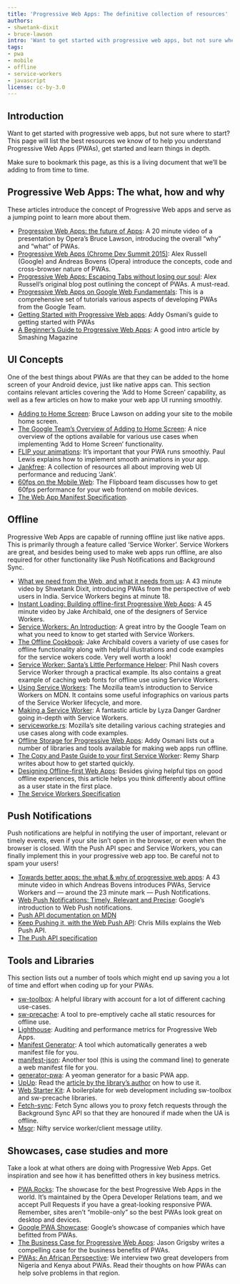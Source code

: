 ```yaml
---
title: 'Progressive Web Apps: The definitive collection of resources'
authors:
- shwetank-dixit
- bruce-lawson
intro: 'Want to get started with progressive web apps, but not sure where to start? This page will list the best resources we know of to help  you understand Progressive Web Apps (PWAs), get started and learn things in depth.'
tags:
- pwa
- mobile
- offline
- service-workers
- javascript
license: cc-by-3.0
---
```


## Introduction

Want to get started with progressive web apps, but not sure where to start? This page will list the best resources we know of to help you understand Progressive Web Apps (PWAs), get started and learn things in depth.

Make sure to bookmark this page, as this is a living document that we’ll be adding to from time to time.

## Progressive Web Apps: The what, how and why

These articles introduce the concept of Progressive Web apps and serve as a jumping point to learn more about them.

- [Progressive Web Apps: the future of Apps](https://dev.opera.com/blog/pwa-taipei/): A 20 minute video of a presentation by Opera’s Bruce Lawson, introducing the overall “why” and “what” of PWAs.
- [Progressive Web Apps (Chrome Dev Summit 2015)](https://www.youtube.com/watch?v=MyQ8mtR9WxI): Alex Russell (Google) and Andreas Bovens (Opera) introduce the concepts, code and cross-browser nature of PWAs.
- [Progressive Web Apps: Escaping Tabs without losing our soul](https://infrequently.org/2015/06/progressive-apps-escaping-tabs-without-losing-our-soul/): Alex Russell’s original blog post outlining the concept of PWAs. A must-read.
- [Progressive Web Apps on Google Web Fundamentals](https://developers.google.com/web/progressive-web-apps/): This is a comprehensive set of tutorials various aspects of developing PWAs from the Google Team.
- [Getting Started with Progressive Web apps](https://addyosmani.com/blog/getting-started-with-progressive-web-apps/): Addy Osmani’s guide to getting started with PWAs
- [A Beginner’s Guide to Progressive Web Apps](https://www.smashingmagazine.com/2016/08/a-beginners-guide-to-progressive-web-apps/): A good intro article by Smashing Magazine

## UI Concepts

One of the best things about PWAs are that they can be added to the home screen of your Android device, just like native apps can. This section contains relevant articles covering the ‘Add to Home Screen’ capability, as well as a few articles on how to make your web app UI running smoothly.

- [Adding to Home Screen](https://medium.com/net-magazine/html-manifest-402e6a8cc0e9): Bruce Lawson on adding your site to the mobile home screen.
- [The Google Team’s Overview of Adding to Home Screen](https://developers.google.com/web/updates/2014/11/Support-for-installable-web-apps-with-webapp-manifest-in-chrome-38-for-Android): A nice overview of the options available for various use cases when implementing ‘Add to Home Screen’ functionality.
- [FLIP your animations](https://aerotwist.com/blog/flip-your-animations/): It’s important that your PWA runs smoothly. Paul Lewis explains how to implement smooth animations in your app.
- [Jankfree](http://engineering.flipboard.com/2015/02/mobile-web/): A collection of resources all about improving web UI performance and reducing ‘Jank’.
- [60fps on the Mobile Web](http://engineering.flipboard.com/2015/02/mobile-web): The Flipboard team discusses how to get 60fps performance for your web frontend on mobile devices.
- [The Web App Manifest Specification](https://w3c.github.io/manifest/).

## Offline

Progressive Web Apps are capable of running offline just like native apps. This is primarily through a feature called ‘Service Worker’. Service Workers are great, and besides being used to make web apps run offline, are also required for other functionality like Push Notifications and Background Sync.

- [What we need from the Web, and what it needs from us](https://vimeo.com/175121061): A 43 minute video by Shwetank Dixit, introducing PWAs from the perspective of web users in India. Service Workers begins at minute 18.
- [Instant Loading: Building offline-first Progressive Web Apps](https://www.youtube.com/watch?v=cmGr0RszHc8): A 45 minute video by Jake Archibald, one of the designers of Service Workers.
- [Service Workers: An Introduction](https://developers.google.com/web/fundamentals/primers/service-worker/): A great intro by the Google Team on what you need to know to get started with Service Workers.
- [The Offline Cookbook](https://jakearchibald.com/2014/offline-cookbook/): Jake Archibald covers a variety of use cases for offline functionality along with helpful illustrations and code examples for the service wokers code. Very well worth a look!
- [Service Worker: Santa’s Little Performance Helper](http://12devsofxmas.co.uk/2016/01/day-9-service-worker-santas-little-performance-helper/): Phil Nash covers Service Worker through a practical example. Its also contains a great example of caching web fonts for offline use using Service Workers.
- [Using Service Workers](https://developer.mozilla.org/en-US/docs/Web/API/Service_Worker_API/Using_Service_Workers): The Mozilla team’s introduction to Service Workers on MDN. It contains some useful infographics on various parts of the Service Worker lifecycle, and more.
- [Making a Service Worker](https://www.smashingmagazine.com/2016/02/making-a-service-worker/): A fantastic article by Lyza Danger Gardner going in-depth with Service Workers.
- [serviceworke.rs](https://serviceworke.rs): Mozilla’s site detailing various caching strategies and use cases along with code examples.
- [Offline Storage for Progressive Web Apps](https://medium.com/dev-channel/offline-storage-for-progressive-web-apps-70d52695513c#.9n1e1i81i): Addy Osmani lists out a number of libraries and tools available for making web apps run offline.
- [The Copy and Paste Guide to your first Service Worker](https://remysharp.com/2016/03/22/the-copy--paste-guide-to-your-first-service-worker): Remy Sharp writes about how to get started quickly.
- [Designing Offline-first Web Apps](http://alistapart.com/article/offline-first): Besides giving helpful tips on good offline experiences, this article helps you think differently about offline as a user state in the first place.
- [The Service Workers Specification](https://w3c.github.io/ServiceWorker/)

## Push Notifications

Push notifications are helpful in notifying the user of important, relevant or timely events, even if your site isn’t open in the browser, or even when the browser is closed. With the Push API spec and Service Workers, you can finally implement this in your progressive web app too. Be careful not to spam your users!

- [Towards better apps: the what & why of progressive web apps](https://opbeat.com/community/posts/towards-better-apps-the-what-why-of-progressive-web-apps-by-andreas-bovens/): A 43 minute video in which Andreas Bovens introduces PWAs, Service Workers and — around the 23 minute mark — Push Notifications.
- [Web Push Notifications: Timely, Relevant and Precise](https://developers.google.com/web/fundamentals/engage-and-retain/push-notifications/): Google’s introduction to Web Push notifications.
- [Push API documentation on MDN](https://developer.mozilla.org/en/docs/Web/API/Push_API)
- [Keep Pushing it, with the Web Push API](https://hacks.mozilla.org/2015/10/keep-pushing-it-with-the-w3c-push-api/): Chris Mills explains the Web Push API.
- [The Push API specification](https://www.w3.org/TR/push-api/)

## Tools and Libraries

This section lists out a number of tools which might end up saving you a lot of time and effort when coding up for your PWAs.

- [sw-toolbox](https://github.com/GoogleChrome/sw-toolbox): A helpful library with account for a lot of different caching use-cases.
- [sw-precache](https://github.com/GoogleChrome/sw-precache): A tool to pre-emptively cache all static resources for offline use.
- [Lighthouse](https://github.com/GoogleChrome/lighthouse): Auditing and performance metrics for Progressive Web Apps.
- [Manifest Generator](https://brucelawson.github.io/manifest/): A tool which automatically generates a web manifest file for you.
- [manifest-json](https://www.npmjs.com/package/manifest-json): Another tool (this is using the command line) to generate a web manifest file for you.
- [generator-pwa](https://github.com/hemanth/generator-pwa): A yeoman generator for a basic PWA app.
- [UpUp](https://github.com/TalAter/UpUp): Read the [article by the library’s author](https://dev.opera.com/articles/offline-with-upup-service-workers/) on how to use it.
- [Web Starter Kit](https://github.com/google/web-starter-kit): A boilerplate for web development including sw-toolbox and sw-precache libraries.
- [Fetch-sync](https://github.com/sdgluck/fetch-sync): Fetch Sync allows you to proxy fetch requests through the Background Sync API so that they are honoured if made when the UA is offline.
- [Msgr](https://github.com/sdgluck/msgr): Nifty service worker/client message utility.

## Showcases, case studies and more

Take a look at what others are doing with Progressive Web Apps. Get inspiration and see how it has benefitted others in key business metrics.

- [PWA.Rocks](https://pwa.rocks): The showcase for the best Progressive Web Apps in the world. It’s maintained by the Opera Developer Relations team, and we accept Pull Requests if you have a great-looking responsive PWA. Remember, sites aren’t “mobile-only” so the best PWAs look great on desktop and devices.
- [Google PWA Showcase](https://developers.google.com/web/showcase/): Google’s showcase of companies which have befitted from PWAs.
- [The Business Case for Progressive Web Apps](https://cloudfour.com/thinks/the-business-case-for-progressive-web-apps/): Jason Grigsby writes a compelling case for the business benefits of PWAs.
- [PWAs: An African Perspective](https://dev.opera.com/articles/pwa-nigeria-kenya-interview/): We interview two great developers from Nigeria and Kenya about PWAs. Read their thoughts on how PWAs can help solve problems in that region.
